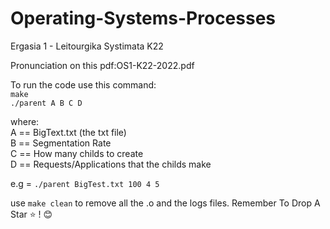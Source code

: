 ﻿# Operating-Systems-Processes

Ergasia 1 - Leitourgika Systimata K22

Pronunciation on this pdf:OS1-K22-2022.pdf

To run the code use this command: <br />
```make``` <br />
```./parent A B C D ``` <br />

where: <br />
A == BigText.txt (the txt file) <br />
B == Segmentation Rate <br />
C == How many childs to create <br />
D == Requests/Applications that the childs make <br />

e.g = ``` ./parent BigTest.txt 100 4 5 ``` <br />

use ```make clean``` to remove all the .o and the logs files.
Remember To Drop A Star ⭐ ! 😊
